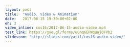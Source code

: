```yaml
---
layout: post
title:  "Audio, Video & Animation"
date:   2017-06-15 19:30:00+02:00
eh: 3
video_inline: cos16/2017-06-15-audio-video.mp4
test_link: https://goo.gl/forms/uGnq6EPWqQWjOFVb2
slidescom: "http://slides.com/yatil/cos16-audio-video/"
---
```

